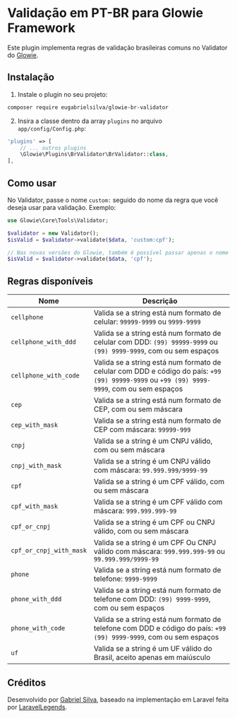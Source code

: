 # Validação em PT-BR para Glowie Framework

Este plugin implementa regras de validação brasileiras comuns no Validator do [Glowie](https://glowie.gabrielsilva.dev.br).

## Instalação

1. Instale o plugin no seu projeto:

```bash
composer require eugabrielsilva/glowie-br-validator
```

2. Insira a classe dentro da array `plugins` no arquivo `app/config/Config.php`:

```php
'plugins' => [
    // ... outros plugins
    \Glowie\Plugins\BrValidator\BrValidator::class,
],
```

## Como usar

No Validator, passe o nome `custom:` seguido do nome da regra que você deseja usar para validação. Exemplo:

```php
use Glowie\Core\Tools\Validator;

$validator = new Validator();
$isValid = $validator->validate($data, 'custom:cpf');

// Nas novas versões do Glowie, também é possível passar apenas o nome da regra, ex:
$isValid = $validator->validate($data, 'cpf');
```

## Regras disponíveis

| Nome                    | Descrição                                                                                                                                  |
| ----------------------- | ------------------------------------------------------------------------------------------------------------------------------------------ |
| `cellphone`             | Valida se a string está num formato de celular: `99999-9999` ou `9999-9999`                                                                |
| `cellphone_with_ddd`    | Valida se a string está num formato de celular com DDD: `(99) 99999-9999` ou `(99) 9999-9999`, com ou sem espaços                          |
| `cellphone_with_code`   | Valida se a string está num formato de celular com DDD e código do país: `+99 (99) 99999-9999` ou `+99 (99) 9999-9999`, com ou sem espaços |
| `cep`                   | Valida se a string está num formato de CEP, com ou sem máscara                                                                             |
| `cep_with_mask`         | Valida se a string está num formato de CEP com máscara: `99999-999`                                                                        |
| `cnpj`                  | Valida se a string é um CNPJ válido, com ou sem máscara                                                                                    |
| `cnpj_with_mask`        | Valida se a string é um CNPJ válido com máscara: `99.999.999/9999-99`                                                                      |
| `cpf`                   | Valida se a string é um CPF válido, com ou sem máscara                                                                                     |
| `cpf_with_mask`         | Valida se a string é um CPF válido com máscara: `999.999.999-99`                                                                           |
| `cpf_or_cnpj`           | Valida se a string é um CPF ou CNPJ válido, com ou sem máscara                                                                             |
| `cpf_or_cnpj_with_mask` | Valida se a string é um CPF Ou CNPJ válido com máscara: `999.999.999-99` ou `99.999.999/9999-99`                                           |
| `phone`                 | Valida se a string está num formato de telefone: `9999-9999`                                                                               |
| `phone_with_ddd`        | Valida se a string está num formato de telefone com DDD: `(99) 9999-9999`, com ou sem espaços                                              |
| `phone_with_code`       | Valida se a string está num formato de telefone com DDD e código do país: `+99 (99) 9999-9999`, com ou sem espaços                         |
| `uf`                    | Valida se a string é um UF válido do Brasil, aceito apenas em maiúsculo                                                                    |

## Créditos

Desenvolvido por [Gabriel Silva](https://gabrielsilva.dev.br), baseado na implementação em Laravel feita por [LaravelLegends](https://github.com/LaravelLegends).
